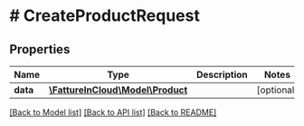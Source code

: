 # # CreateProductRequest

## Properties

Name | Type | Description | Notes
------------ | ------------- | ------------- | -------------
**data** | [**\FattureInCloud\Model\Product**](Product.md) |  | [optional]

[[Back to Model list]](../../README.md#models) [[Back to API list]](../../README.md#endpoints) [[Back to README]](../../README.md)
